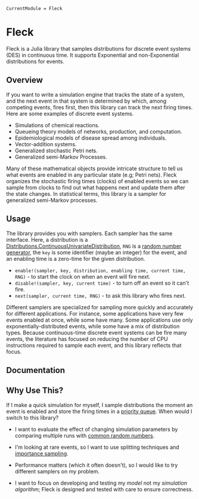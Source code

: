 ```@meta
CurrentModule = Fleck
```

# Fleck

Fleck is a Julia library that samples distributions for discrete event systems (DES) in continuous time. It supports Exponential and non-Exponential distributions for events.


## Overview

If you want to write a simulation engine that tracks the state of a system, and the next event in that system is determined by which, among competing events, fires first, then this library can track the next firing times. Here are some examples of discrete event systems.

 * Simulations of chemical reactions.
 * Queueing theory models of networks, production, and computation.
 * Epidemiological models of disease spread among individuals.
 * Vector-addition systems.
 * Generalized stochastic Petri nets.
 * Generalized semi-Markov Processes.

Many of these mathematical objects provide intricate structure to tell us what events are enabled in any particular state (e.g; Petri nets). Fleck organizes the stochastic firing times (clocks) of enabled events so we can sample from clocks to find out what happens next and update them after the state changes. In statistical terms, this library is a sampler for generalized semi-Markov processes.

## Usage

The library provides you with samplers. Each sampler has the same interface. Here, a distribution is a [Distributions.ContinuousUnivariateDistribution](https://juliastats.org/Distributions.jl/stable/univariate/#Continuous-Distributions), `RNG` is a [random number generator](https://docs.julialang.org/en/v1/stdlib/Random/#Generators-(creation-and-seeding)), the `key` is some identifier (maybe an integer) for the event, and an enabling time is a zero-time for the given distribution.

 * `enable!(sampler, key, distribution, enabling time, current time, RNG)` - to start the clock on when an event will fire next.
 * `disable!(sampler, key, current time)` - to turn off an event so it can't fire.
 * `next(sampler, current time, RNG)` - to ask this library who fires next.

Different samplers are specialized for sampling more quickly and accurately for different applications. For instance, some applications have very few events enabled at once, while some have many. Some applications use only exponentially-distributed events, while some have a mix of distribution types. Because continuous-time discrete event systems can be fire many events, the literature has focused on reducing the number of CPU instructions required to sample each event, and this library reflects that focus.

## Documentation



## Why Use This?

If I make a quick simulation for myself, I sample distributions the moment an event is enabled and store the firing times in a [priority queue](https://juliacollections.github.io/DataStructures.jl/v0.12/priority-queue.html). When would I switch to this library?

 * I want to evaluate the effect of changing simulation parameters by comparing multiple runs with [common random numbers](https://en.wikipedia.org/wiki/Variance_reduction#Common_Random_Numbers_(CRN)).

 * I'm looking at rare events, so I want to use splitting techniques and [importance sampling](https://en.wikipedia.org/wiki/Importance_sampling).

 * Performance matters (which it often doesn't), so I would like to try different samplers on my problem.

 * I want to focus on developing and testing my *model* not my *simulation algorithm*; Fleck is designed and tested with care to ensure correctness.